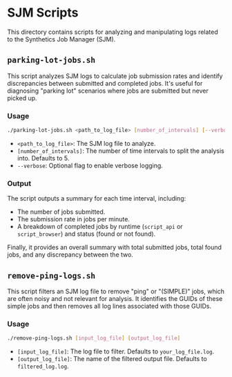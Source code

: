 # SJM Scripts

This directory contains scripts for analyzing and manipulating logs related to the Synthetics Job Manager (SJM).

## `parking-lot-jobs.sh`

This script analyzes SJM logs to calculate job submission rates and identify discrepancies between submitted and completed jobs. It's useful for diagnosing "parking lot" scenarios where jobs are submitted but never picked up.

### Usage

```bash
./parking-lot-jobs.sh <path_to_log_file> [number_of_intervals] [--verbose]
```

*   `<path_to_log_file>`: The SJM log file to analyze.
*   `[number_of_intervals]`: The number of time intervals to split the analysis into. Defaults to 5.
*   `--verbose`: Optional flag to enable verbose logging.

### Output

The script outputs a summary for each time interval, including:

*   The number of jobs submitted.
*   The submission rate in jobs per minute.
*   A breakdown of completed jobs by runtime (`script_api` or `script_browser`) and status (found or not found).

Finally, it provides an overall summary with total submitted jobs, total found jobs, and any discrepancy between the two.

## `remove-ping-logs.sh`

This script filters an SJM log file to remove "ping" or "(SIMPLE)" jobs, which are often noisy and not relevant for analysis. It identifies the GUIDs of these simple jobs and then removes all log lines associated with those GUIDs.

### Usage

```bash
./remove-ping-logs.sh [input_log_file] [output_log_file]
```

*   `[input_log_file]`: The log file to filter. Defaults to `your_log_file.log`.
*   `[output_log_file]`: The name of the filtered output file. Defaults to `filtered_log.log`.
